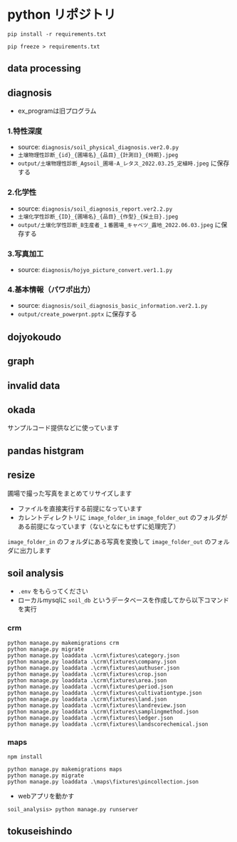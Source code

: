 # python リポジトリ
```console
pip install -r requirements.txt
```
```console
pip freeze > requirements.txt
```

## data processing
## diagnosis
- ex_programは旧プログラム
### 1.特性深度
- source: `diagnosis/soil_physical_diagnosis.ver2.0.py`  
- `土壌物理性診断_{id}_{圃場名}_{品目}_{計測日}_{時期}.jpeg`  
- `output/土壌物理性診断_Agsoil_圃場-A_レタス_2022.03.25_定植時.jpeg` に保存する
### 2.化学性
- source: `diagnosis/soil_diagnosis_report.ver2.2.py`  
- `土壌化学性診断_{ID}_{圃場名}_{品目}_{作型}_{採土日}.jpeg`  
- `output/土壌化学性診断_B生産者_１番圃場_キャベツ_露地_2022.06.03.jpeg` に保存する
### 3.写真加工
- source: `diagnosis/hojyo_picture_convert.ver1.1.py`
### 4.基本情報（パワポ出力）
- source: `diagnosis/soil_diagnosis_basic_information.ver2.1.py`  
- `output/create_powerpnt.pptx` に保存する

## dojyokoudo
## graph
## invalid data
## okada
サンプルコード提供などに使っています
## pandas histgram
## resize
圃場で撮った写真をまとめてリサイズします
- ファイルを直接実行する前提になっています
- カレントディレクトリに `image_folder_in` `image_folder_out` のフォルダがある前提になっています（ないとなにもせずに処理完了）

`image_folder_in` のフォルダにある写真を変換して `image_folder_out` のフォルダに出力します

## soil analysis
- `.env` をもらってください
- ローカルmysqlに `soil_db` というデータベースを作成してから以下コマンドを実行
### crm
```console
python manage.py makemigrations crm
python manage.py migrate
python manage.py loaddata .\crm\fixtures\category.json
python manage.py loaddata .\crm\fixtures\company.json
python manage.py loaddata .\crm\fixtures\authuser.json
python manage.py loaddata .\crm\fixtures\crop.json
python manage.py loaddata .\crm\fixtures\area.json
python manage.py loaddata .\crm\fixtures\period.json
python manage.py loaddata .\crm\fixtures\cultivationtype.json
python manage.py loaddata .\crm\fixtures\land.json
python manage.py loaddata .\crm\fixtures\landreview.json
python manage.py loaddata .\crm\fixtures\samplingmethod.json
python manage.py loaddata .\crm\fixtures\ledger.json
python manage.py loaddata .\crm\fixtures\landscorechemical.json
```
### maps
```console
npm install
```
```console
python manage.py makemigrations maps
python manage.py migrate
python manage.py loaddata .\maps\fixtures\pincollection.json
```

- webアプリを動かす
```console
soil_analysis> python manage.py runserver
```

## tokuseishindo
